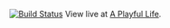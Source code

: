 [![Build Status](https://travis-ci.org/jesswhitworth/aplayfullife.svg?branch=master)](https://travis-ci.org/jesswhitworth/aplayfullife)  View live at [A Playful Life](http://aplayfullife.net).
